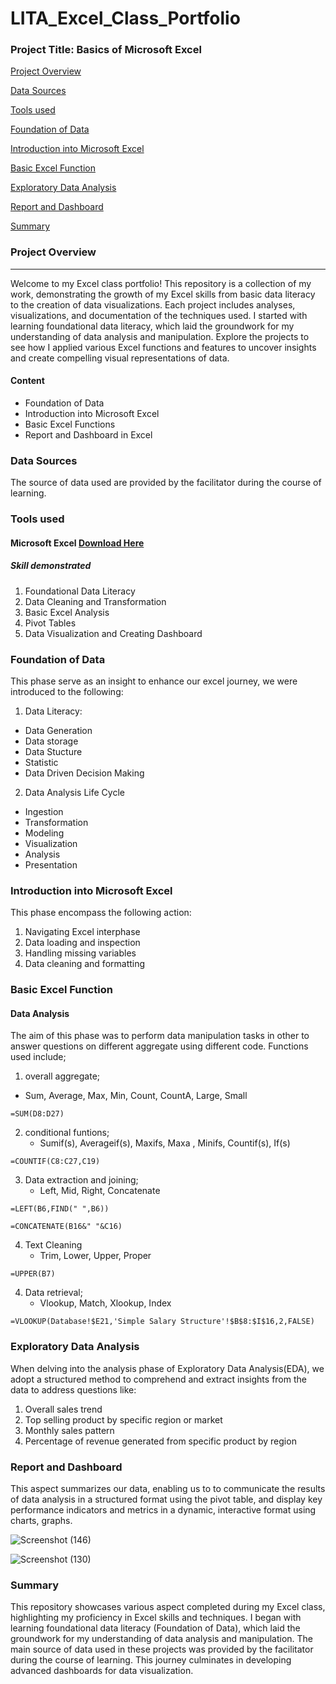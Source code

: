 # LITA_Excel_Class_Portfolio

### Project Title: Basics of Microsoft Excel

[Project Overview](#project-overview)

[Data Sources](#data-sources)

[Tools used](#tools-used)

[Foundation of Data](#foundation-of-data)

[Introduction into Microsoft Excel](#introduction-into-microsoft-excel)

[Basic Excel Function](#basic-excel-function)

[Exploratory Data Analysis](#exploratory-data-analysis)

[Report and Dashboard](#report-and-dashboard)

[Summary](#summary)

### Project Overview
---
Welcome to my Excel class portfolio! This repository is a collection of my work, demonstrating the growth of my Excel skills from basic data literacy to the creation of data visualizations. Each project includes analyses, visualizations, and documentation of the techniques used. I started with learning foundational data literacy, which laid the groundwork for my understanding of data analysis and manipulation. Explore the projects to see how I applied various Excel functions and features to uncover insights and create compelling visual representations of data.
#### Content
- Foundation of Data
- Introduction into Microsoft Excel
- Basic Excel Functions
- Report and Dashboard in Excel

### Data Sources
The source of data used are provided by the facilitator during the course of learning.

### Tools used
#### Microsoft Excel [Download Here](https://www.microsoft.com)
##### Skill demonstrated
  1. Foundational Data Literacy
  2. Data Cleaning and Transformation
  3. Basic Excel Analysis
  4. Pivot Tables
  5. Data Visualization and Creating Dashboard

### Foundation of Data
This phase serve as an insight to enhance our excel journey, we were introduced to the following:
 1. Data Literacy:
   - Data Generation
   - Data storage
   - Data Stucture
   - Statistic 
   - Data Driven Decision Making
 2. Data Analysis Life Cycle
   - Ingestion
   - Transformation
   - Modeling
   - Visualization
   - Analysis
   - Presentation
  
### Introduction into Microsoft Excel
This phase encompass the following action:
1. Navigating Excel interphase
2. Data loading and inspection
3. Handling missing variables
4. Data cleaning and formatting

### Basic Excel Function
#### Data Analysis
The aim of this phase was to perform data manipulation tasks in other to answer questions on different aggregate using different code. Functions used include;
1. overall aggregate;
 - Sum, Average, Max, Min, Count, CountA, Large, Small
```
=SUM(D8:D27)
```
2. conditional funtions;
   - Sumif(s), Averageif(s), Maxifs, Maxa , Minifs, Countif(s), If(s) 
```
=COUNTIF(C8:C27,C19)
```
3. Data extraction and joining;
   - Left, Mid, Right, Concatenate
```
=LEFT(B6,FIND(" ",B6))
```
```
=CONCATENATE(B16&" "&C16)
```
4. Text Cleaning
   - Trim, Lower,  Upper, Proper
```
=UPPER(B7)
```
4. Data retrieval;
   - Vlookup, Match, Xlookup, Index
```
=VLOOKUP(Database!$E21,'Simple Salary Structure'!$B$8:$I$16,2,FALSE)
```

### Exploratory Data Analysis
When delving into the analysis phase of Exploratory Data Analysis(EDA), we adopt a structured method to comprehend and extract insights from the data to address questions like:
1. Overall sales trend
2. Top selling product by specific region or market
3. Monthly sales pattern
4. Percentage of revenue generated from specific product by region

### Report and Dashboard
This aspect summarizes our data, enabling us to to communicate the results of data analysis in a structured format using the pivot table, and display key performance indicators and metrics in a dynamic, interactive format using charts, graphs.

![Screenshot (146)](https://github.com/user-attachments/assets/92ab1b63-a998-4cc7-be25-26e4ae432ef9)


![Screenshot (130)](https://github.com/user-attachments/assets/e1ba4f14-85ef-4172-8e5d-05b1f16cc17a)

### Summary
This repository showcases various aspect completed during my Excel class, highlighting my proficiency in Excel skills and techniques. I began with learning foundational data literacy (Foundation of Data), which laid the groundwork for my understanding of data analysis and manipulation. The main source of data used in these projects was provided by the facilitator during the course of learning. This journey culminates in developing advanced dashboards for data visualization.



